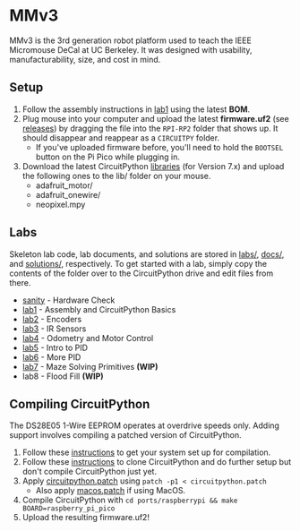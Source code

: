 # MMv3

MMv3 is the 3rd generation robot platform used to teach the IEEE Micromouse DeCal at UC Berkeley. It was designed with usability, manufacturability, size, and cost in mind.

## Setup

1. Follow the assembly instructions in [lab1](docs/lab1.md) using the latest **BOM**.
2. Plug mouse into your computer and upload the latest **firmware.uf2** (see [releases](https://circuitpython.org/board/raspberry_pi_pico/)) by dragging the file into the `RPI-RP2` folder that shows up. It should disappear and reappear as a `CIRCUITPY` folder.
    * If you've uploaded firmware before, you'll need to hold the `BOOTSEL` button on the Pi Pico while plugging in.
3. Download the latest CircuitPython [libraries](https://circuitpython.org/libraries) (for Version 7.x) and upload the following ones to the lib/ folder on your mouse.
    * adafruit_motor/
    * adafruit_onewire/
    * neopixel.mpy

## Labs

Skeleton lab code, lab documents, and solutions are stored in [labs/](labs/), [docs/](docs/), and [solutions/](solutions/), respectively. To get started with a lab, simply copy the contents of the folder over to the CircuitPython drive and edit files from there.

* [sanity](docs/sanity.md) - Hardware Check
* [lab1](docs/lab1.md) - Assembly and CircuitPython Basics
* [lab2](docs/lab2.md) - Encoders
* [lab3](docs/lab3.md) - IR Sensors
* [lab4](docs/lab4.md) - Odometry and Motor Control
* [lab5](docs/lab5.md) - Intro to PID
* [lab6](docs/lab6.md) - More PID
* [lab7](docs/lab7.md) - Maze Solving Primitives **(WIP)**
* lab8 - Flood Fill **(WIP)**

## Compiling CircuitPython

The DS28E05 1-Wire EEPROM operates at overdrive speeds only. Adding support involves compiling a patched version of CircuitPython.

1. Follow these [instructions](https://learn.adafruit.com/building-circuitpython/introduction) to get your system set up for compilation.
2. Follow these [instructions](https://learn.adafruit.com/building-circuitpython/build-circuitpython) to clone CircuitPython and do further setup but don't compile CircuitPython just yet.
3. Apply [circuitpython.patch](circuitpython.patch) using `patch -p1 < circuitpython.patch`
    * Also apply [macos.patch](macos.patch) if using MacOS.
4. Compile CircuitPython with `cd ports/raspberrypi && make  BOARD=raspberry_pi_pico`
5. Upload the resulting firmware.uf2!
